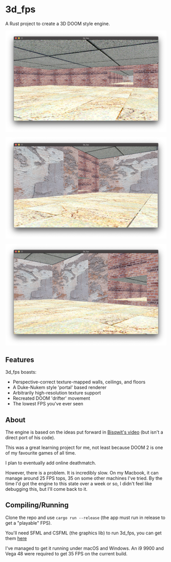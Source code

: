 # 3d_fps

A Rust project to create a 3D DOOM style engine.

![Screenshot 2](screenshots/s2.png)

![Screenshot 1](screenshots/s1.png)

![Screenshot 3](screenshots/s3.png)

## Features

3d_fps boasts:

 - Perspective-correct texture-mapped walls, ceilings, and floors
 - A Duke-Nukem style 'portal' based renderer
 - Arbitrarily high-resolution texture support
 - Recreated DOOM 'drifter' movement
 - The lowest FPS you've ever seen

## About

The engine is based on the ideas put forward in
[Bisqwit's video](https://youtu.be/HQYsFshbkYw)
(but isn't a direct port of his code).

This was a great learning project for me, not
least because DOOM 2 is one of my favourite
games of all time.

I plan to eventually add online deathmatch.

However, there is a problem. It is incredibly
slow. On my Macbook, it can manage around 25 FPS
tops, 35 on some other machines I've tried. By
the time I'd got the engine to this state over
a week or so, I didn't feel like debugging this,
but I'll come back to it.

## Compiling/Running

Clone the repo and use `cargo run --release` (the
app must run in release to get a "playable" FPS).

You'll need SFML and CSFML (the graphics lib) to run
3d_fps, you can get them [here](https://github.com/jeremyletang/rust-sfml/wiki)

I've managed to get it running under macOS and Windows.
An i9 9900 and Vega 48 were required to get 35 FPS on the
current build.
